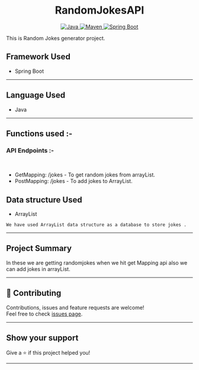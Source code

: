 <h1 align = "center">  RandomJokesAPI </h1>

<p align="center">
<a href="Java url">
    <img alt="Java" src="https://img.shields.io/badge/Java->=8-darkblue.svg" />
</a>
<a href="Maven url" >
    <img alt="Maven" src="https://img.shields.io/badge/maven-3.0.5-brightgreen.svg" />
</a>
<a href="Spring Boot url" >
    <img alt="Spring Boot" src="https://img.shields.io/badge/Spring Boot-3.0.6-brightgreen.svg" />
</a>
</p>
This is Random Jokes generator project.

## Framework Used
* Spring Boot
---

## Language Used
* Java

---

## Functions used :-

### API Endpoints :-
</br>

* GetMapping: /jokes - To get random jokes from arrayList.
* PostMapping: /jokes - To add jokes to ArrayList.




## Data structure Used
* ArrayList
```
We have used ArrayList data structure as a database to store jokes .

```
---

## Project Summary
In these we are getting randomjokes when we hit get Mapping api also we can add jokes in arrayList.

---



## 🤝 Contributing

Contributions, issues and feature requests are welcome!<br />Feel free to check [issues page]("url").
    
---
    
## Show your support

Give a ⭐️ if this project helped you!
    
---
    

